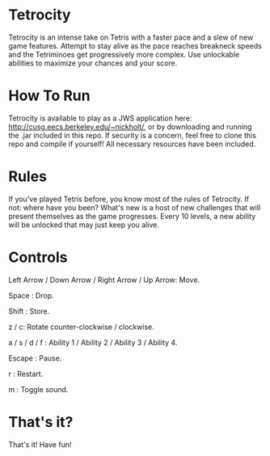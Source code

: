 Tetrocity
=========

Tetrocity is an intense take on Tetris with a faster pace and a slew of new game features. Attempt to stay alive as the pace reaches breakneck speeds and the Tetriminoes get progressively more complex. Use unlockable abilities to maximize your chances and your score.

How To Run
=========

Tetrocity is available to play as a JWS application here: http://cusg.eecs.berkeley.edu/~nickholt/, or by downloading and running the .jar included in this repo. If security is a concern, feel free to clone this repo and compile if yourself! All necessary resources have been included. 

Rules
=========

If you've played Tetris before, you know most of the rules of Tetrocity. If not: where have you been? What's new is a host of new challenges that will present themselves as the game progresses. Every 10 levels, a new ability will be unlocked that may just keep you alive. 

Controls
=========

Left Arrow / Down Arrow / Right Arrow / Up Arrow: Move.

Space : Drop.

Shift : Store.

z / c: Rotate counter-clockwise / clockwise. 

a / s / d / f : Ability 1 / Ability 2 / Ability 3 / Ability 4.

Escape : Pause.

r : Restart.

m : Toggle sound.

That's it?
==========

That's it! Have fun!
